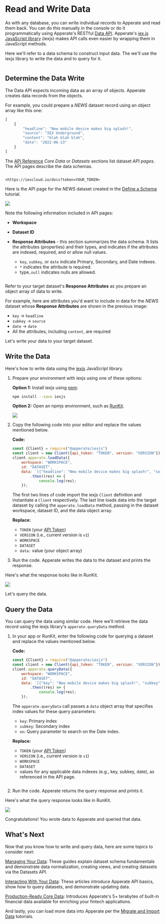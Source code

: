 # Read and Write Data

As with any database, you can write individual records to Apperate and read them back. You can do this manually in the console or do it programmatically using Apperate's RESTful [Data API](https://iexcloud.io/docs/apperate-apis/data/). Apperate's [iex.js JavaScript library](../developer-tools/iexjs-library.md) (iexjs) makes API calls even easier by wrapping them in JavaScript methods.

Here we'll refer to a data schema to construct input data. The we'll use the iexjs library to write the data and to query for it.

``` {note} For this tutorial, you can use an existing dataset or create a dataset called *NEWS* per the instructions in [Define a Schema](../managing-your-data/defining-schemas/define-a-schema.md). 
```

## Determine the Data Write

The Data API expects incoming data as an array of objects. Apperate creates data records from the objects.

For example, you could prepare a *NEWS* dataset record using an object array like this one:

```javascript
[
    {
        "headline": "New mobile device makes big splash!",
        "source": "IEX Underground",
        "content": "blah blah blah",
        "date": "2022-06-13"
    }
]
```

The [API Reference](https://iexcloud.io/docs) *Core Data* or *Datasets* sections list dataset *API pages*. The API pages describe the data schemas.

``` {important} When visiting the API Reference, make sure to add your API token to the URL. For example, replace *YOUR_TOKEN* in the following URL.

<https://iexcloud.io/docs?token=YOUR_TOKEN>
```

Here is the API page for the *NEWS* dataset created in the [Define a Schema](../managing-your-data/defining-schemas/define-a-schema.md) tutorial.

![](./write-and-read-a-record/news-dataset-api.png)

Note the following information included in API pages:

- **Workspace**
- **Dataset ID**
- **Response Attributes** - this section summarizes the data schema. It lists the attributes (properties) and their types, and indicates if the attributes are indexed, required, and or allow null values. 

    - `key`, `subkey`, or `date` indicate Primary, Secondary, and Date indexes.
    - `*` indicates the attribute is required.
    - type`,null` indicates nulls are allowed.

``` {seealso} See [Understanding Datasets](../managing-your-data/understanding-datasets.md) to learn about dataset indexes.
```

Refer to your target dataset's **Response Attributes** as you prepare an object array of data to write.

For example, here are attributes you'd want to include in data for the *NEWS* dataset whose **Response Attributes** are shown in the previous image:

- `key` &rarr; `headline`
- `subkey` &rarr; `source`
- `date` &rarr; `date`
- All the attributes, including `content`, are required

Let's write your data to your target dataset.

## Write the Data

Here's how to write data using the [iexjs](https://www.npmjs.com/package/@apperate/iexjs) JavaScript library.

1. Prepare your environment with iexjs using one of these options: 

    **Option 1:** Install iexjs using [npm](https://www.npmjs.com):
    
    ```bash
    npm install --save iexjs
    ```
    
    **Option 2:** Open an npmjs environment, such as [RunKit](https://npm.runkit.com/%40apperate%2Fiexjs).

    ![](./write-and-read-a-record/runkit.png)

1. Copy the following code into your editor and replace the values mentioned below. 

    **Code:**

    ```javascript
    const {Client} = require("@apperate/iexjs")
    const client = new Client({api_token: "TOKEN", version: "VERSION"});
    client.apperate.loadData({
        workspace: "WORKSPACE", 
        id: "DATASET", 
        data: `[{"headline": "New mobile device makes big splash!", "source": "IEX Underground", "content": "blah blah blah", "date": "2022-06-13"}]`})
            .then((res) => {
                console.log(res);
        });
    ```

    The first two lines of code import the iexjs `Client` definition and instantiate a `Client` respectively. The last line loads data into the target dataset by calling the `apperate.loadData` method, passing in the dataset workspace, dataset ID, and the data object array.

    **Replace:**

    - `TOKEN` (your [API Token](../administration/access-and-security.md))
    - `VERSION` (i.e., current version is `v1`)
    - `WORKSPACE`
    - `DATASET`
    - `data:` value (your object array)

1. Run the code. Apperate writes the data to the dataset and prints the response.

Here's what the response looks like in RunKit.

![](./write-and-read-a-record/loadData-response.png)

Let's query the data.

## Query the Data

You can query the data using similar code. Here we'll retrieve the data record using the iexjs library's `apperate.queryData` method. 

1. In your app or RunKit, enter the following code for querying a dataset and replace the values mentioned below.

    **Code:**

    ```javascript
    const {Client} = require("@apperate/iexjs")
    const client = new Client({api_token: "TOKEN", version: "VERSION"});
    client.apperate.queryData({
        workspace: "WORKSPACE", 
        id: "DATASET", 
        data: `[{"key": "New mobile device makes big splash!", "subkey": "IEX Underground", "on": "2022-06-14"}]`})
            .then((res) => {
                console.log(res);
        });
    ```

    The `apperate.queryData` call passes a `data` object array that specifies index values for these query parameters:
    
    - `key`: Primary index
    - `subkey`: Secondary index
    - `on`:  Query parameter to search on the Date index.

    **Replace:**

    - `TOKEN` (your [API Token](../administration/access-and-security.md))
    - `VERSION` (i.e., current version is `v1`)
    - `WORKSPACE`
    - `DATASET`
    - values for any applicable data indexes (e.g., key, subkey, date), as referenced in the API page. 

    ``` {seealso} The [Get data](https://iexcloud.io/docs/apperate-apis/data/get-data) endpoint page describes all the available parameters for time-windowing and more.
    ```

1. Run the code. Apperate returns the query response and prints it. 

Here's what the query response looks like in RunKit.

![](./write-and-read-a-record/queryData-response.png)

Congratulations! You wrote data to Apperate and queried that data.

## What's Next

Now that you know how to write and query data, here are some topics to consider next:

[Managing Your Data](../managing-your-data.md): These guides explain dataset schema fundamentals and demonstrate data normalization, creating views, and creating datasets via the  Datasets API.

[Interacting With Your Data](../interacting-with-your-data.md): These articles introduce Apperate API basics, show how to query datasets, and demonstrate updating data.

[Production-Ready Core Data](./production-ready-core-data.md): Introduces Apperate's 5+ terabytes of built-in financial data available for enriching your fintech applications.

And lastly, you can load more data into Apperate per the [Migrate and Import Data](../migrating-and-importing-data.md) tutorials.